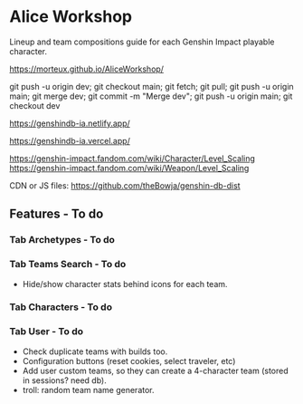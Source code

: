 # Alice Workshop
Lineup and team compositions guide for each Genshin Impact playable character.

https://morteux.github.io/AliceWorkshop/

git push -u origin dev; git checkout main; git fetch; git pull; git push -u origin main; git merge dev; git commit -m "Merge dev"; git push -u origin main; git checkout dev

https://genshindb-ia.netlify.app/

https://genshindb-ia.vercel.app/

https://genshin-impact.fandom.com/wiki/Character/Level_Scaling
https://genshin-impact.fandom.com/wiki/Weapon/Level_Scaling

CDN or JS files: https://github.com/theBowja/genshin-db-dist

## Features - To do

### Tab Archetypes - To do

### Tab Teams Search - To do
- Hide/show character stats behind icons for each team.

### Tab Characters - To do

### Tab User - To do
- Check duplicate teams with builds too.
- Configuration buttons (reset cookies, select traveler, etc)
- Add user custom teams, so they can create a 4-character team (stored in sessions? need db).
- troll: random team name generator.
